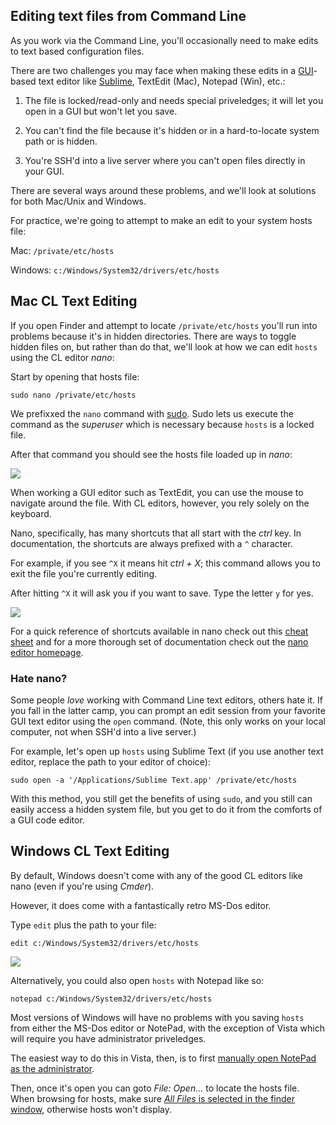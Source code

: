 ## Editing text files from Command Line

As you work via the Command Line, you'll occasionally need to make edits to text based configuration files.

There are two challenges you may face when making these edits in a [GUI](http://en.wikipedia.org/wiki/Graphical_user_interface)-based text editor like [Sublime](http://www.sublimetext.com/), TextEdit (Mac), Notepad (Win), etc.:

1. The file is locked/read-only and needs special priveledges; it will let you open in a GUI but won't let you save.

2. You can't find the file because it's hidden or in a hard-to-locate system path or is hidden.

3. You're SSH'd into a live server where you can't open files directly in your GUI.


There are several ways around these problems, and we'll look at solutions for both Mac/Unix and Windows.

For practice, we're going to attempt to make an edit to your system hosts file:

Mac: `/private/etc/hosts`

Windows: `c:/Windows/System32/drivers/etc/hosts`




## Mac CL Text Editing

If you open Finder and attempt to locate `/private/etc/hosts` you'll run into problems because it's in hidden directories. There are ways to toggle hidden files on, but rather than do that, we'll look at how we can edit `hosts` using the CL editor *nano*:

Start by opening that hosts file:

	sudo nano /private/etc/hosts

We prefixxed the `nano` command with [sudo](http://ss64.com/osx/sudo.html). Sudo lets us execute the command as the *superuser* which is necessary because `hosts` is a locked file.

After that command you should see the hosts file loaded up in *nano*:

<img src='http://making-the-internet.s3.amazonaws.com/vc-nano.png'>

When working a GUI editor such as TextEdit, you can use the mouse to navigate around the file. With CL editors, however, you rely solely on the keyboard.

Nano, specifically, has many shortcuts that all start with the *ctrl* key. In documentation, the shortcuts are always prefixed with a `^` character.

For example, if you see `^X` it means hit *ctrl + X*; this command allows you to exit the file you're currently editing.

After hitting `^X` it will ask you if you want to save. Type the letter `y` for yes.

<img src='http://making-the-internet.s3.amazonaws.com/vc-nano-edit.png'>

For a quick reference of shortcuts available in nano check out this [cheat sheet](http://mintaka.sdsu.edu/reu/nano.html) and for a more thorough set of documentation check out the [nano editor homepage](http://www.nano-editor.org/).

### Hate nano?
Some people *love* working with Command Line text editors, others hate it. If you fall in the latter camp, you can prompt an edit session from your favorite GUI text editor using the `open` command. (Note, this only works on your local computer, not when SSH'd into a live server.)

For example, let's open up `hosts` using Sublime Text (if you use another text editor, replace the path to your editor of choice): 

	sudo open -a '/Applications/Sublime Text.app' /private/etc/hosts
	
With this method, you still get the benefits of using `sudo`, and you still can easily access a hidden system file, but you get to do it from the comforts of a GUI code editor. 




## Windows CL Text Editing

By default, Windows doesn't come with any of the good CL editors like nano (even if you're using *Cmder*).

However, it does come with a fantastically retro MS-Dos editor.

Type `edit` plus the path to your file:

	edit c:/Windows/System32/drivers/etc/hosts
	
<img src='http://making-the-internet.s3.amazonaws.com/vc-windows-command-line-editor.png'>

Alternatively, you could also open `hosts` with Notepad like so:

	notepad c:/Windows/System32/drivers/etc/hosts
	
Most versions of Windows will have no problems with you saving `hosts` from either the MS-Dos editor or NotePad, with the exception of Vista which will require you have administrator priveledges.

The easiest way to do this in Vista, then, is to first [manually open NotePad as the administrator](http://making-the-internet.s3.amazonaws.com/vc-open-as-admin-notepad.png).

Then, once it's open you can goto *File: Open…* to locate the hosts file. When browsing for hosts, make sure [*All Files* is selected in the finder window](http://making-the-internet.s3.amazonaws.com/vc-notepad-all-files-hosts.png), otherwise hosts won't display.